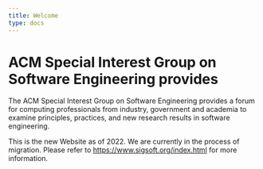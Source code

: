 ```yaml
---
title: Welcome
type: docs
---
```


# ACM Special Interest Group on Software Engineering provides

The ACM Special Interest Group on Software Engineering provides a forum for computing professionals from industry, government and academia to examine principles, practices, and new research results in software engineering.

This is the new Website as of 2022. 
We are currently in the process of migration.
Please refer to https://www.sigsoft.org/index.html for more information.
